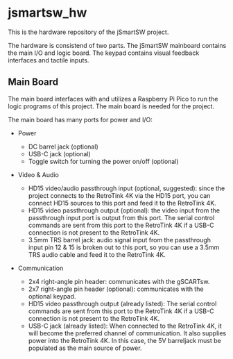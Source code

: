 # jsmartsw_hw

This is the hardware repository of the jSmartSW project.

The hardware is consistend of two parts. The jSmartSW mainboard contains the main I/O and logic board. The keypad contains visual feedback interfaces and tactile inputs.

## Main Board

The main board interfaces with and utilizes a Raspberry Pi Pico to run the logic programs of this project. The main board is needed for the project.

The main board has many ports for power and I/O:
- Power
  - DC barrel jack (optional)
  - USB-C jack (optional)
  - Toggle switch for turning the power on/off (optional)
 
- Video & Audio
  - HD15 video/audio passthrough input (optional, suggested): since the project connects to the RetroTink 4K via the HD15 port, you can connect HD15 sources to this port and feed it to the RetroTink 4K.
  - HD15 video passthrough output (optional): the video input from the passthrough input port is output from this port. The serial control commands are sent from this port to the RetroTink 4K if a USB-C connection is not present to the RetroTink 4K.
  - 3.5mm TRS barrel jack: audio signal input from the passthrough input pin 12 & 15 is broken out to this port, so you can use a 3.5mm TRS audio cable and feed it to the RetroTink 4K.

- Communication
  - 2x4 right-angle pin header: communicates with the gSCARTsw.
  - 2x7 right-angle pin header (optional): communicates with the optional keypad.
  - HD15 video passthrough output (already listed): The serial control commands are sent from this port to the RetroTink 4K if a USB-C connection is not present to the RetroTink 4K.
  - USB-C jack (already listed): When connected to the RetroTink 4K, it will become the preferred channel of communication. It also supplies power into the RetroTink 4K. In this case, the 5V barreljack must be populated as the main source of power.
  
